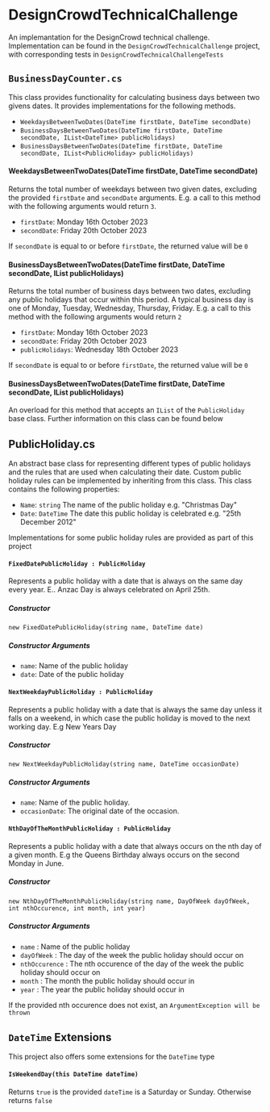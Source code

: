 # DesignCrowdTechnicalChallenge
An implemantation for the DesignCrowd technical challenge. Implementation can be found in the ```DesignCrowdTechnicalChallenge``` project, with corresponding tests in ```DesignCrowdTechnicalChallengeTests```

## ```BusinessDayCounter.cs```
This class provides functionality for calculating business days between two givens dates. It provides implementations for the following methods.
- ```WeekdaysBetweenTwoDates(DateTime firstDate, DateTime secondDate)```
- ```BusinessDaysBetweenTwoDates(DateTime firstDate, DateTime secondDate, IList<DateTime> publicHolidays)```
- ```BusinessDaysBetweenTwoDates(DateTime firstDate, DateTime secondDate, IList<PublicHoliday> publicHolidays)```

#### WeekdaysBetweenTwoDates(DateTime firstDate, DateTime secondDate)
Returns the total number of weekdays between two given dates, excluding the provided `firstDate` and `secondDate` arguments.
E.g. a call to this method with the following arguments would return ```3```.
  - ```firstDate```: Monday 16th October 2023
  - ```secondDate```: Friday 20th October 2023

If ```secondDate``` is equal to or before ```firstDate```, the returned value will be ```0```

#### BusinessDaysBetweenTwoDates(DateTime firstDate, DateTime secondDate, IList<DateTime> publicHolidays)
Returns the total number of business days between two dates, excluding any public holidays that occur within this period. A typical business day is one of Monday, Tuesday, Wednesday, Thursday, Friday.
E.g. a call to this method with the following arguments would return ```2```
  - ```firstDate```: Monday 16th October 2023
  - ```secondDate```: Friday 20th October 2023
  - ```publicHolidays```: Wednesday 18th October 2023

If ```secondDate``` is equal to or before ```firstDate```, the returned value will be ```0```

#### BusinessDaysBetweenTwoDates(DateTime firstDate, DateTime secondDate, IList<PublicHoliday> publicHolidays)
An overload for this method that accepts an ```IList``` of the ```PublicHoliday``` base class. Further information on this class can be found below

## PublicHoliday.cs
An abstract base class for representing different types of public holidays and the rules that are used when calculating their date. Custom public holiday rules can be implemented by inheriting from this class.
This class contains the following properties:
  - ```Name```: ```string``` The name of the public holiday e.g. "Christmas Day"
  - ```Date```: ```DateTime``` The date this public holiday is celebrated e.g. "25th December 2012"
    
Implementations for some public holiday rules are provided as part of this project

#### ```FixedDatePublicHoliday : PublicHoliday```
Represents a public holiday with a date that is always on the same day every year. E.. Anzac Day is always celebrated on April 25th.

##### Constructor
```new FixedDatePublicHoliday(string name, DateTime date)```
##### Constructor Arguments
- ```name```: Name of the public holiday
- ```date```: Date of the public holiday

#### ```NextWeekdayPublicHoliday : PublicHoliday```
Represents a public holiday with a date that is always the same day unless it falls on a weekend, in which case the public holiday is moved to the next working day. E.g New Years Day

##### Constructor
```new NextWeekdayPublicHoliday(string name, DateTime occasionDate)```
##### Constructor Arguments
- ```name```: Name of the public holiday.
- ```occasionDate```: The original date of the occasion.

#### ```NthDayOfTheMonthPublicHoliday : PublicHoliday```
Represents a public holiday with a date that always occurs on the nth day of a given month. E.g the Queens Birthday always occurs on the second Monday in June.

##### Constructor
```new NthDayOfTheMonthPublicHoliday(string name, DayOfWeek dayOfWeek, int nthOccurence, int month, int year)```
##### Constructor Arguments
- ```name``` : Name of the public holiday
- ```dayOfWeek``` : The day of the week the public holiday should occur on
- ```nthOccurence``` : The nth occurence of the day of the week the public holiday should occur on
- ```month``` : The month the public holiday should occur in
- ```year``` : The year the public holiday should occur in

If the provided nth occurence does not exist, an ```ArgumentException will be thrown```

## ```DateTime``` Extensions
This project also offers some extensions for the ```DateTime``` type

#### ```IsWeekendDay(this DateTime dateTime)```
Returns ```true``` is the provided ```dateTime``` is a Saturday or Sunday. Otherwise returns ```false```